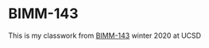 # BIMM-143

This is my classwork from [BIMM-143](https://github.com/meganmt/bimm143_.git)  winter 2020 at UCSD

